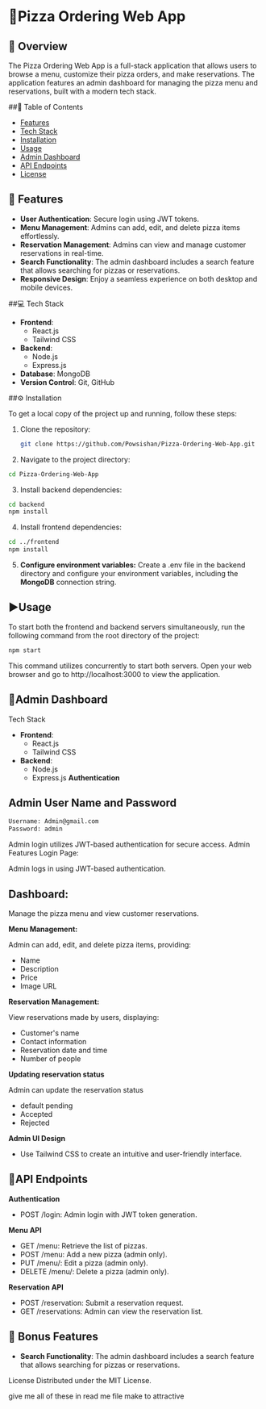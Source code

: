 # 🍕Pizza Ordering Web App

## 📝 Overview

The Pizza Ordering Web App is a full-stack application that allows users to browse a menu, customize their pizza orders, and make reservations. The application features an admin dashboard for managing the pizza menu and reservations, built with a modern tech stack.

##📑 Table of Contents

- [Features](#features)
- [Tech Stack](#tech-stack)
- [Installation](#installation)
- [Usage](#usage)
- [Admin Dashboard](#admin-dashboard)
- [API Endpoints](#api-endpoints)
- [License](#license)

## 🎉 Features

- **User Authentication**: Secure login using JWT tokens.
- **Menu Management**: Admins can add, edit, and delete pizza items effortlessly.
- **Reservation Management**: Admins can view and manage customer reservations in real-time.
- **Search Functionality**: The admin dashboard includes a search feature that allows searching for pizzas or reservations.
- **Responsive Design**: Enjoy a seamless experience on both desktop and mobile devices.

##💻 Tech Stack

- **Frontend**: 
  - React.js
  - Tailwind CSS
- **Backend**: 
  - Node.js
  - Express.js
- **Database**: MongoDB
- **Version Control**: Git, GitHub

##⚙️ Installation

To get a local copy of the project up and running, follow these steps:

1. Clone the repository:

   ```bash
   git clone https://github.com/Powsishan/Pizza-Ordering-Web-App.git

2. Navigate to the project directory:

```bash 
cd Pizza-Ordering-Web-App
```


3. Install backend dependencies:

```bash
cd backend
npm install
```

4. Install frontend dependencies:

```bash
cd ../frontend
npm install
```
5. **Configure environment variables:**
Create a .env file in the backend directory and configure your environment variables, including the **MongoDB** connection string.



## ▶️Usage

To start both the frontend and backend servers simultaneously, run the following command from the root directory of the project:

```bash
npm start
```

This command utilizes concurrently to start both servers. Open your web browser and go to http://localhost:3000 to view the application.




## 🔐**Admin Dashboard**
Tech Stack
- **Frontend**: 
  - React.js
  - Tailwind CSS
- **Backend**: 
  - Node.js
  - Express.js
**Authentication** 
## Admin User Name and Password
```bash
Username: Admin@gmail.com
Password: admin
```


Admin login utilizes JWT-based authentication for secure access.
Admin Features
Login Page:

Admin logs in using JWT-based authentication.

## Dashboard:

Manage the pizza menu and view customer reservations.

**Menu Management:**

Admin can add, edit, and delete pizza items, providing:
- Name 
- Description
- Price
- Image URL

**Reservation Management:**

View reservations made by users, displaying:

- Customer's name
- Contact information
- Reservation date and time
- Number of people

**Updating reservation status**

Admin can update the reservation status 
- default pending
- Accepted 
- Rejected 

**Admin UI Design**

- Use Tailwind CSS to create an intuitive and user-friendly interface.
## 📡API Endpoints
**Authentication**

- POST /login: Admin login with JWT token generation.


**Menu API**

- GET /menu: Retrieve the list of pizzas.
- POST /menu: Add a new pizza (admin only).
- PUT /menu/: Edit a pizza (admin only).
- DELETE /menu/: Delete a pizza (admin only).

**Reservation API**
- POST /reservation: Submit a reservation request.
- GET /reservations: Admin can view the reservation list.

## 🎉 Bonus Features

- **Search Functionality**: The admin dashboard includes a search feature that allows searching for pizzas or reservations.




License
Distributed under the MIT License.

give me all of these in read me file make to attractive 
